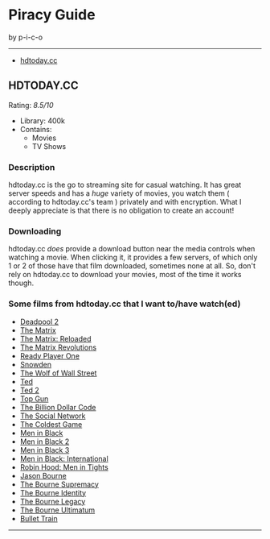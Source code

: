 # Piracy Guide
by p-i-c-o

---


- [hdtoday.cc](https://github.com/p-i-c-o/PiracyGuide/blob/main/readme.md#hdtodaycc)

## HDTODAY.CC
Rating: _8.5/10_

- Library: 400k
- Contains:
  - Movies
  - TV Shows

### Description
hdtoday.cc is the go to streaming site for casual watching.
It has great server speeds and has a _huge_ variety of movies, you watch them ( according to hdtoday.cc's team ) privately and with encryption. What I deeply appreciate is that there is no obligation to create an account!

### Downloading
hdtoday.cc _does_ provide a download button near the media controls when watching a movie. When clicking it, it provides a few servers, of which only 1 or 2 of those have that film downloaded, sometimes none at all. So, don't rely on hdtoday.cc to download your movies, most of the time it works though.


### Some films from hdtoday.cc that I want to/have watch(ed)


- [Deadpool 2](https://hdtoday.cc/movie/watch-deadpool-2-full-19799)
- [The Matrix](https://hdtoday.cc/movie/watch-the-matrix-full-19724)
- [The Matrix: Reloaded](https://hdtoday.cc/movie/watch-the-matrix-reloaded-full-19496)
- [The Matrix Revolutions](https://hdtoday.cc/movie/watch-the-matrix-revolutions-full-19370)
- [Ready Player One](https://hdtoday.cc/movie/watch-ready-player-one-full-19742)
- [Snowden](https://hdtoday.cc/movie/watch-snowden-full-18806)
- [The Wolf of Wall Street](https://hdtoday.cc/movie/watch-the-wolf-of-wall-street-full-19543)
- [Ted](https://hdtoday.cc/movie/watch-ted-full-19092)
- [Ted 2](https://hdtoday.cc/movie/watch-ted-full-19092)
- [Top Gun](https://hdtoday.cc/movie/watch-top-gun-full-18617)
- [The Billion Dollar Code](https://hdtoday.cc/tv/watch-the-billion-dollar-code-full-72946)
- [The Social Network](https://hdtoday.cc/movie/watch-the-social-network-full-18956)
- [The Coldest Game](https://hdtoday.cc/movie/watch-the-coldest-game-full-40765)
- [Men in Black](https://hdtoday.cc/movie/watch-men-in-black-full-19521)
- [Men in Black 2](https://hdtoday.cc/movie/watch-men-in-black-ii-full-19449)
- [Men in Black 3](https://hdtoday.cc/movie/watch-men-in-black-3-full-18874)
- [Men in Black: International](https://hdtoday.cc/movie/watch-men-in-black-international-full-8555)
- [Robin Hood: Men in Tights](https://hdtoday.cc/movie/watch-robin-hood-men-in-tights-full-17722)
- [Jason Bourne](https://hdtoday.cc/movie/watch-jason-bourne-full-19558)
- [The Bourne Supremacy](https://hdtoday.cc/movie/watch-the-bourne-supremacy-full-19238)
- [The Bourne Identity](https://hdtoday.cc/movie/watch-the-bourne-identity-full-19277)
- [The Bourne Legacy](https://hdtoday.cc/movie/watch-the-bourne-legacy-full-19114)
- [The Bourne Ultimatum](https://hdtoday.cc/movie/watch-the-bourne-ultimatum-full-19151)
- [Bullet Train](https://hdtoday.cc/movie/watch-bullet-train-full-85554)


---
